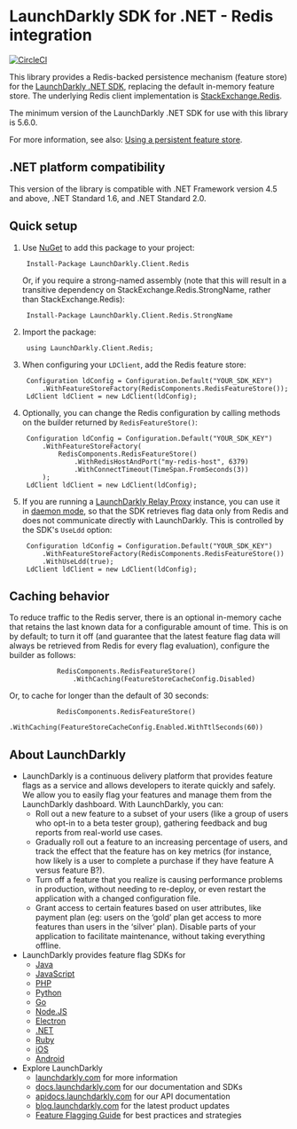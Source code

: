 LaunchDarkly SDK for .NET - Redis integration
=============================================
[![CircleCI](https://circleci.com/gh/launchdarkly/dotnet-client-redis.svg?style=svg)](https://circleci.com/gh/launchdarkly/dotnet-client-redis)

This library provides a Redis-backed persistence mechanism (feature store) for the [LaunchDarkly .NET SDK](https://github.com/launchdarkly/dotnet-client), replacing the default in-memory feature store. The underlying Redis client implementation is [StackExchange.Redis](https://github.com/StackExchange/StackExchange.Redis).

The minimum version of the LaunchDarkly .NET SDK for use with this library is 5.6.0.

For more information, see also: [Using a persistent feature store](https://docs.launchdarkly.com/v2.0/docs/using-a-persistent-feature-store).

.NET platform compatibility
---------------------------

This version of the library is compatible with .NET Framework version 4.5 and above, .NET Standard 1.6, and .NET Standard 2.0.

Quick setup
-----------

1. Use [NuGet](http://docs.nuget.org/docs/start-here/using-the-package-manager-console) to add this package to your project:

        Install-Package LaunchDarkly.Client.Redis

   Or, if you require a strong-named assembly (note that this will result in a transitive dependency on StackExchange.Redis.StrongName, rather than StackExchange.Redis):

        Install-Package LaunchDarkly.Client.Redis.StrongName

2. Import the package:

        using LaunchDarkly.Client.Redis;

3. When configuring your `LDClient`, add the Redis feature store:

        Configuration ldConfig = Configuration.Default("YOUR_SDK_KEY")
            .WithFeatureStoreFactory(RedisComponents.RedisFeatureStore());
        LdClient ldClient = new LdClient(ldConfig);

4. Optionally, you can change the Redis configuration by calling methods on the builder returned by `RedisFeatureStore()`:

        Configuration ldConfig = Configuration.Default("YOUR_SDK_KEY")
            .WithFeatureStoreFactory(
                RedisComponents.RedisFeatureStore()
                    .WithRedisHostAndPort("my-redis-host", 6379)
                    .WithConnectTimeout(TimeSpan.FromSeconds(3))
            );
        LdClient ldClient = new LdClient(ldConfig);

5. If you are running a [LaunchDarkly Relay Proxy](https://github.com/launchdarkly/ld-relay) instance, you can use it in [daemon mode](https://github.com/launchdarkly/ld-relay#daemon-mode), so that the SDK retrieves flag data only from Redis and does not communicate directly with LaunchDarkly. This is controlled by the SDK's `UseLdd` option:

        Configuration ldConfig = Configuration.Default("YOUR_SDK_KEY")
            .WithFeatureStoreFactory(RedisComponents.RedisFeatureStore())
            .WithUseLdd(true);
        LdClient ldClient = new LdClient(ldConfig);

Caching behavior
----------------

To reduce traffic to the Redis server, there is an optional in-memory cache that retains the last known data for a configurable amount of time. This is on by default; to turn it off (and guarantee that the latest feature flag data will always be retrieved from Redis for every flag evaluation), configure the builder as follows:

                RedisComponents.RedisFeatureStore()
                    .WithCaching(FeatureStoreCacheConfig.Disabled)

Or, to cache for longer than the default of 30 seconds:

                RedisComponents.RedisFeatureStore()
                    .WithCaching(FeatureStoreCacheConfig.Enabled.WithTtlSeconds(60))

About LaunchDarkly
-----------

* LaunchDarkly is a continuous delivery platform that provides feature flags as a service and allows developers to iterate quickly and safely. We allow you to easily flag your features and manage them from the LaunchDarkly dashboard.  With LaunchDarkly, you can:
    * Roll out a new feature to a subset of your users (like a group of users who opt-in to a beta tester group), gathering feedback and bug reports from real-world use cases.
    * Gradually roll out a feature to an increasing percentage of users, and track the effect that the feature has on key metrics (for instance, how likely is a user to complete a purchase if they have feature A versus feature B?).
    * Turn off a feature that you realize is causing performance problems in production, without needing to re-deploy, or even restart the application with a changed configuration file.
    * Grant access to certain features based on user attributes, like payment plan (eg: users on the ‘gold’ plan get access to more features than users in the ‘silver’ plan). Disable parts of your application to facilitate maintenance, without taking everything offline.
* LaunchDarkly provides feature flag SDKs for
    * [Java](http://docs.launchdarkly.com/docs/java-sdk-reference "Java SDK")
    * [JavaScript](http://docs.launchdarkly.com/docs/js-sdk-reference "LaunchDarkly JavaScript SDK")
    * [PHP](http://docs.launchdarkly.com/docs/php-sdk-reference "LaunchDarkly PHP SDK")
    * [Python](http://docs.launchdarkly.com/docs/python-sdk-reference "LaunchDarkly Python SDK")
    * [Go](http://docs.launchdarkly.com/docs/go-sdk-reference "LaunchDarkly Go SDK")
    * [Node.JS](http://docs.launchdarkly.com/docs/node-sdk-reference "LaunchDarkly Node SDK")
    * [Electron](http://docs.launchdarkly.com/docs/electron-sdk-reference "LaunchDarkly Electron SDK")
    * [.NET](http://docs.launchdarkly.com/docs/dotnet-sdk-reference "LaunchDarkly .Net SDK")
    * [Ruby](http://docs.launchdarkly.com/docs/ruby-sdk-reference "LaunchDarkly Ruby SDK")
    * [iOS](http://docs.launchdarkly.com/docs/ios-sdk-reference "LaunchDarkly iOS SDK")
    * [Android](http://docs.launchdarkly.com/docs/android-sdk-reference "LaunchDarkly Android SDK")
* Explore LaunchDarkly
    * [launchdarkly.com](http://www.launchdarkly.com/ "LaunchDarkly Main Website") for more information
    * [docs.launchdarkly.com](http://docs.launchdarkly.com/  "LaunchDarkly Documentation") for our documentation and SDKs
    * [apidocs.launchdarkly.com](http://apidocs.launchdarkly.com/  "LaunchDarkly API Documentation") for our API documentation
    * [blog.launchdarkly.com](http://blog.launchdarkly.com/  "LaunchDarkly Blog Documentation") for the latest product updates
    * [Feature Flagging Guide](https://github.com/launchdarkly/featureflags/  "Feature Flagging Guide") for best practices and strategies
